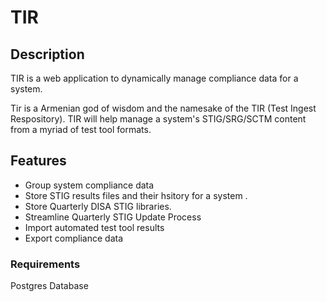 # TIR

## Description

TIR is a web application to dynamically manage compliance data for a system.

Tir is a Armenian god of wisdom and the namesake of the TIR (Test Ingest Respository).  TIR will help manage a system's STIG/SRG/SCTM content from a myriad of test tool formats.

## Features

* Group system compliance data
* Store STIG results files and their hsitory for a system .
* Store Quarterly DISA STIG libraries.
* Streamline Quarterly STIG Update Process
* Import automated test tool results
* Export compliance data

### Requirements

Postgres Database

